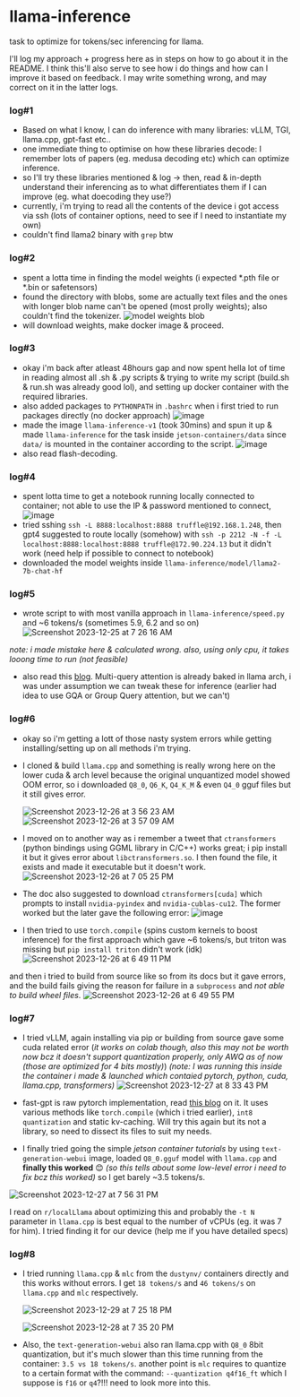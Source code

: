 # llama-inference
task to optimize for tokens/sec inferencing for llama.

I'll log my approach + progress here as in steps on how to go about it in the README. I think this'll also serve to see how i do things and how can I improve it based on feedback.
I may write something wrong, and may correct on it in the latter logs.

### log#1
- Based on what I know, I can do inference with many libraries: vLLM, TGI, llama.cpp, gpt-fast etc..
- one immediate thing to optimise on how these libraries decode: I remember lots of papers (eg. medusa decoding etc) which can optimize inference.
- so I'll try these libraries mentioned & log -> then, read & in-depth understand their inferencing as to what differentiates them if I can improve (eg. what doecoding they use?)
- currently, i'm trying to read all the contents of the device i got access via ssh (lots of container options, need to see if I need to instantiate my own)
- couldn't find llama2 binary with `grep` btw

### log#2
- spent a lotta time in finding the model weights (i expected *.pth file or *.bin or safetensors)
- found the directory with blobs, some are actually text files and the ones with longer blob name can't be opened (most prolly weights); also couldn't find the tokenizer.
![model weights blob](https://github.com/sujantkumarkv/llama-inference/assets/73742938/2fdc3c68-cc39-4f09-baf4-6bae2297dac2)
- will download weights, make docker image & proceed.

### log#3
- okay i'm back after atleast 48hours gap and now spent hella lot of time in reading almost all .sh & .py scripts & trying to write my script (build.sh & run.sh was already good lol), and setting up docker container with the required libraries.
- also added packages to `PYTHONPATH` in `.bashrc` when i first tried to run packages directly (no docker approach)
  ![image](https://github.com/sujantkumarkv/llama-inference/assets/73742938/ccad2587-52d8-40e8-b379-c7ca6b3122fe)
- made the image `llama-inference-v1` (took 30mins) and spun it up & made `llama-inference` for the task inside `jetson-containers/data` since `data/` is mounted in the container according to the script.
  ![image](https://github.com/sujantkumarkv/llama-inference/assets/73742938/38c687ea-956d-4c43-bd5b-c90e344fd8ba)
- also read flash-decoding.

### log#4
- spent lotta time to get a notebook running locally connected to container; not able to use the IP & password mentioned to connect, 
  ![image](https://github.com/sujantkumarkv/llama-inference/assets/73742938/9befdab8-03c7-4e7b-aff4-759438940504)
- tried sshing  `ssh -L 8888:localhost:8888 truffle@192.168.1.248`, then gpt4 suggested to route locally (somehow) with `ssh -p 2212 -N -f -L localhost:8888:localhost:8888 truffle@172.90.224.13` but it didn't work (need help if possible to connect to notebook)
- downloaded the model weights inside `llama-inference/model/llama2-7b-chat-hf`


### log#5
- wrote script to with most vanilla approach in `llama-inference/speed.py` and ~6 tokens/s (sometimes 5.9, 6.2 and so on)
 ![Screenshot 2023-12-25 at 7 26 16 AM](https://github.com/sujantkumarkv/llama-inference/assets/73742938/683faa5a-4d13-4ede-9feb-643ed1f65263)

_note: i made mistake here & calculated wrong. also, using only cpu, it takes looong time to run (not feasible)_

- also read this [blog](https://vgel.me/posts/faster-inference/). Multi-query attention is already baked in llama arch, i was under assumption we can tweak these for inference (earlier had idea to use GQA or Group Query attention, but we can't)
  

### log#6
- okay so i'm getting a lott of those nasty system errors while getting installing/setting up on all methods i'm trying.
- I cloned & build `llama.cpp` and something is really wrong here on the lower cuda & arch level because the original unquantized model showed OOM error, so i downloaded `Q8_0`, `Q6_K`, `Q4_K_M` & even `Q4_0` gguf files but it still gives error.
  
  ![Screenshot 2023-12-26 at 3 56 23 AM](https://github.com/sujantkumarkv/llama-inference/assets/73742938/e28f8c01-3e4d-4207-9b9c-2c04e481637d)
  ![Screenshot 2023-12-26 at 3 57 09 AM](https://github.com/sujantkumarkv/llama-inference/assets/73742938/be321831-675d-41f4-89be-d5a684bb57ca)

- I moved on to another way as i remember a tweet that `ctransformers` (python bindings using GGML library in C/C++) works great; i pip install it but it gives error about `libctransformers.so`. I then found the file, it exists and made it executable but it doesn't work. 
  ![Screenshot 2023-12-26 at 7 05 25 PM](https://github.com/sujantkumarkv/llama-inference/assets/73742938/dc563256-2cb6-4c27-aa00-7031ab5dca3a)
  
- The doc also suggested to download `ctransformers[cuda]` which prompts to install `nvidia-pyindex` and `nvidia-cublas-cu12`. The former worked but the later gave the following error:
  ![image](https://github.com/sujantkumarkv/llama-inference/assets/73742938/298582af-9959-4b7a-8daf-8d89fc16ab04)

- I then tried to use `torch.compile` (spins custom kernels to boost inference) for the first approach which gave ~6 tokens/s, but triton was missing but `pip install triton` didn't work (idk)
![Screenshot 2023-12-26 at 6 49 11 PM](https://github.com/sujantkumarkv/llama-inference/assets/73742938/4d785650-1c34-4671-a631-07252884a026)

and then i tried to build from source like so from its docs but it gave errors, and the build fails giving the reason for failure in a `subprocess` and *not able to build wheel files*.
![Screenshot 2023-12-26 at 6 49 55 PM](https://github.com/sujantkumarkv/llama-inference/assets/73742938/e801ea51-1c63-4db0-875c-0ec537cbda55)


### log#7
- I tried vLLM, again installing via pip or building from source gave some cuda related error (*it works on colab though, also this may not be worth now bcz it doesn't support quantization properly, only AWQ as of now (those are optimized for 4 bits mostly)*)
  *(note: I was running this inside the container i made & launched which contaied pytorch, python, cuda, llama.cpp, transformers)*
![Screenshot 2023-12-27 at 8 33 43 PM](https://github.com/sujantkumarkv/llama-inference/assets/73742938/07cae686-901b-48df-9b4e-baee58c71a27)

- fast-gpt is raw pytorch implementation, read [this blog](https://pytorch.org/blog/accelerating-generative-ai-2/) on it. It uses various methods like `torch.compile` (which i tried earlier), `int8 quantization` and static kv-caching. Will try this again but its not a library, so need to dissect its files to suit my needs.

- I finally tried going the simple *jetson container tutorials* by using `text-generation-webui` image, loaded `Q8_0.gguf` model with `llama.cpp` and **finally this worked** 😊 *(so this tells about some low-level error i need to fix bcz this worked)*
so I get barely ~3.5 tokens/s.
  
![Screenshot 2023-12-27 at 7 56 31 PM](https://github.com/sujantkumarkv/llama-inference/assets/73742938/40123cd8-c535-4c9e-ace0-be5380bcc60b)

I read on `r/localLlama` about optimizing this and probably the `-t N` parameter in `llama.cpp` is best equal to the number of vCPUs (eg. it was 7 for him). I tried finding it for our device (help me if you have detailed specs)

### log#8
- I tried running `llama.cpp` & `mlc` from the `dustynv/` containers directly and this works without errors. I get `18 tokens/s` and `46 tokens/s` on `llama.cpp` and `mlc` respectively.

  ![Screenshot 2023-12-29 at 7 25 18 PM](https://github.com/sujantkumarkv/llama-inference/assets/73742938/cbc92554-1077-4333-80f3-6c8336abc772)

  ![Screenshot 2023-12-28 at 7 35 20 PM](https://github.com/sujantkumarkv/llama-inference/assets/73742938/e5814518-f70c-4023-82ba-362fc341989c)

- Also, the `text-generation-webui` also ran llama.cpp with `Q8_0` 8bit quantization, but it's much slower than this time running from the container: `3.5 vs 18 tokens/s`. another point is `mlc` requires to quantize to a certain format with the command: `--quantization q4f16_ft` which I suppose is `f16` or `q4`?!!! need to look more into this.





  


  

